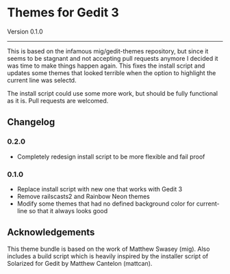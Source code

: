 # Themes for Gedit 3

Version 0.1.0

---

This is based on the infamous mig/gedit-themes repository, but since it seems to be stagnant and not accepting pull
requests anymore I decided it was time to make things happen again. This fixes the install script and updates some
themes that looked terrible when the option to highlight the current line was selectd.

The install script could use some more work, but should be fully functional as it is. Pull requests are welcomed.

## Changelog

### 0.2.0
 - Completely redesign install script to be more flexible and fail proof

### 0.1.0
 - Replace install script with new one that works with Gedit 3
 - Remove railscasts2 and Rainbow Neon themes
 - Modify some themes that had no defined background color for current-line so that it always looks good
 
## Acknowledgements

This theme bundle is based on the work of Matthew Swasey (mig). Also includes a build script which is heavily inspired
by the installer script of Solarized for Gedit by Matthew Cantelon (mattcan).
